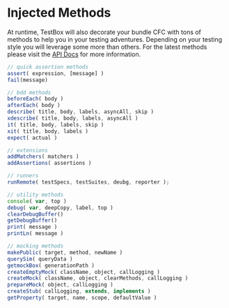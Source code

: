 # Injected Methods

At runtime, TestBox will also decorate your bundle CFC with tons of methods to help you in your testing adventures. Depending on your testing style you will leverage some more than others. For the latest methods please visit the [API Docs](http://apidocs.ortussolutions.com/testbox/current) for more information.

```javascript
// quick assertion methods
assert( expression, [message] )
fail(message)

// bdd methods
beforeEach( body )
afterEach( body )
describe( title, body, labels, asyncAll, skip )
xdescribe( title, body, labels, asyncAll )
it( title, body, labels, skip )
xit( title, body, labels )
expect( actual )

// extensions
addMatchers( matchers )
addAssertions( assertions )

// runners
runRemote( testSpecs, testSuites, deubg, reporter );

// utility methods
console( var, top )
debug( var, deepCopy, label, top )
clearDebugBuffer()
getDebugBuffer()
print( message )
printLn( message )

// mocking methods
makePublic( target, method, newName )
querySim( queryData )
getmockBox( generationPath )
createEmptyMock( className, object, callLogging )
createMock( className, object, clearMethods, callLogging )
prepareMock( object, callLogging )
createStub( callLogging, extends, implements )
getProperty( target, name, scope, defaultValue )
```
